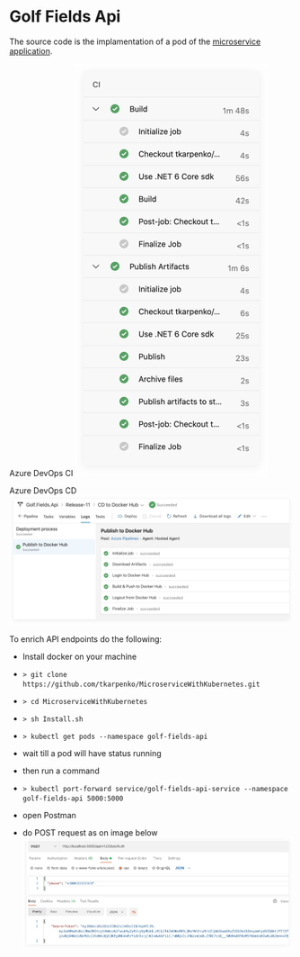 # Golf Fields Api

The source code is the implamentation of a pod of the [microservice application](https://github.com/tkarpenko/MicroserviceWithKubernetes).


Azure DevOps CI
![ci](https://github.com/tkarpenko/GolfFieldsApi/blob/main/Azure%20DevOps%20CI.jpg)

Azure DevOps CD
![cd](https://github.com/tkarpenko/GolfFieldsApi/blob/main/Azure%20DevOps%20CD.jpg)


To enrich API endpoints do the following:
* Install docker on your machine
* ```> git clone https://github.com/tkarpenko/MicroserviceWithKubernetes.git```
* ```> cd MicroserviceWithKubernetes```
* ```> sh Install.sh```
* ```> kubectl get pods --namespace golf-fields-api```
* wait till a pod will have status running

* then run a command
* ```> kubectl port-forward service/golf-fields-api-service --namespace golf-fields-api 5000:5000```
* open Postman
* do POST request as on image below
![postman](https://github.com/tkarpenko/GolfFieldsApi/blob/main/Postman.jpg)
